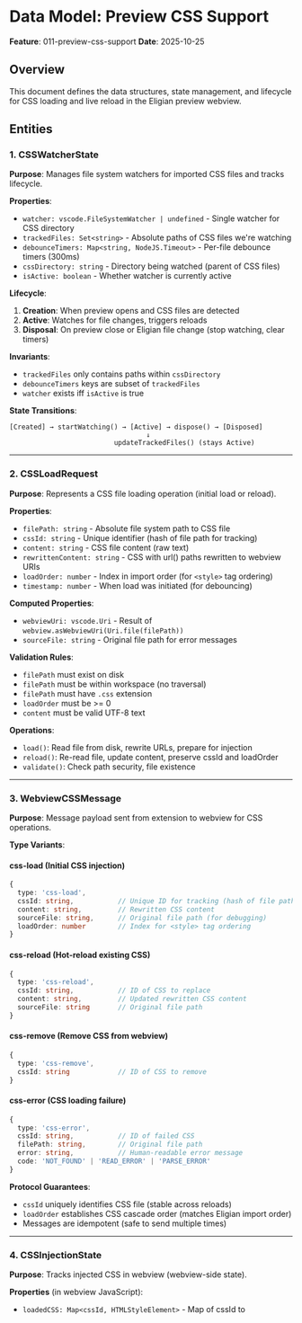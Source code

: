 # Data Model: Preview CSS Support

**Feature**: 011-preview-css-support
**Date**: 2025-10-25

## Overview

This document defines the data structures, state management, and lifecycle for CSS loading and live reload in the Eligian preview webview.

## Entities

### 1. CSSWatcherState

**Purpose**: Manages file system watchers for imported CSS files and tracks lifecycle.

**Properties**:
- `watcher: vscode.FileSystemWatcher | undefined` - Single watcher for CSS directory
- `trackedFiles: Set<string>` - Absolute paths of CSS files we're watching
- `debounceTimers: Map<string, NodeJS.Timeout>` - Per-file debounce timers (300ms)
- `cssDirectory: string` - Directory being watched (parent of CSS files)
- `isActive: boolean` - Whether watcher is currently active

**Lifecycle**:
1. **Creation**: When preview opens and CSS files are detected
2. **Active**: Watches for file changes, triggers reloads
3. **Disposal**: On preview close or Eligian file change (stop watching, clear timers)

**Invariants**:
- `trackedFiles` only contains paths within `cssDirectory`
- `debounceTimers` keys are subset of `trackedFiles`
- `watcher` exists iff `isActive` is true

**State Transitions**:
```
[Created] → startWatching() → [Active] → dispose() → [Disposed]
                                  ↓
                          updateTrackedFiles() (stays Active)
```

---

### 2. CSSLoadRequest

**Purpose**: Represents a CSS file loading operation (initial load or reload).

**Properties**:
- `filePath: string` - Absolute file system path to CSS file
- `cssId: string` - Unique identifier (hash of file path for tracking)
- `content: string` - CSS file content (raw text)
- `rewrittenContent: string` - CSS with url() paths rewritten to webview URIs
- `loadOrder: number` - Index in import order (for `<style>` tag ordering)
- `timestamp: number` - When load was initiated (for debouncing)

**Computed Properties**:
- `webviewUri: vscode.Uri` - Result of `webview.asWebviewUri(Uri.file(filePath))`
- `sourceFile: string` - Original file path for error messages

**Validation Rules**:
- `filePath` must exist on disk
- `filePath` must be within workspace (no traversal)
- `filePath` must have `.css` extension
- `loadOrder` must be >= 0
- `content` must be valid UTF-8 text

**Operations**:
- `load()`: Read file from disk, rewrite URLs, prepare for injection
- `reload()`: Re-read file, update content, preserve cssId and loadOrder
- `validate()`: Check path security, file existence

---

### 3. WebviewCSSMessage

**Purpose**: Message payload sent from extension to webview for CSS operations.

**Type Variants**:

#### css-load (Initial CSS injection)
```typescript
{
  type: 'css-load',
  cssId: string,           // Unique ID for tracking (hash of file path)
  content: string,         // Rewritten CSS content
  sourceFile: string,      // Original file path (for debugging)
  loadOrder: number        // Index for <style> tag ordering
}
```

#### css-reload (Hot-reload existing CSS)
```typescript
{
  type: 'css-reload',
  cssId: string,           // ID of CSS to replace
  content: string,         // Updated rewritten CSS content
  sourceFile: string       // Original file path
}
```

#### css-remove (Remove CSS from webview)
```typescript
{
  type: 'css-remove',
  cssId: string            // ID of CSS to remove
}
```

#### css-error (CSS loading failure)
```typescript
{
  type: 'css-error',
  cssId: string,           // ID of failed CSS
  filePath: string,        // Original file path
  error: string,           // Human-readable error message
  code: 'NOT_FOUND' | 'READ_ERROR' | 'PARSE_ERROR'
}
```

**Protocol Guarantees**:
- `cssId` uniquely identifies CSS file (stable across reloads)
- `loadOrder` establishes CSS cascade order (matches Eligian import order)
- Messages are idempotent (safe to send multiple times)

---

### 4. CSSInjectionState

**Purpose**: Tracks injected CSS in webview (webview-side state).

**Properties** (in webview JavaScript):
- `loadedCSS: Map<cssId, HTMLStyleElement>` - Map of cssId to <style> tags
- `loadOrder: Map<cssId, number>` - Load order for each CSS (for re-ordering)
- `sourceFiles: Map<cssId, string>` - Original file paths (for debugging)

**Operations** (webview JavaScript):
```javascript
function injectCSS(cssId, content, loadOrder) {
  let styleTag = loadedCSS.get(cssId);
  if (!styleTag) {
    styleTag = document.createElement('style');
    styleTag.setAttribute('data-css-id', cssId);
    styleTag.setAttribute('data-load-order', loadOrder.toString());
    document.head.appendChild(styleTag);
    loadedCSS.set(cssId, styleTag);
  }
  styleTag.textContent = content; // Use textContent (NOT innerHTML) for security
  loadOrder.set(cssId, loadOrder);
}

function reloadCSS(cssId, content) {
  const styleTag = loadedCSS.get(cssId);
  if (styleTag) {
    styleTag.textContent = content; // Hot-reload: just update content
  }
}

function removeCSS(cssId) {
  const styleTag = loadedCSS.get(cssId);
  if (styleTag) {
    styleTag.remove();
    loadedCSS.delete(cssId);
    loadOrder.delete(cssId);
  }
}
```

**Invariants**:
- `loadedCSS` keys match `loadOrder` keys
- `<style>` tags ordered by `data-load-order` attribute (CSS cascade)
- All `<style>` tags have `data-css-id` attribute

---

### 5. CSSErrorState

**Purpose**: Tracks CSS loading errors and fallback behavior.

**Properties**:
- `failedFiles: Map<filePath, ErrorInfo>` - Files that failed to load
- `lastValidContent: Map<cssId, string>` - Previous valid CSS content (fallback)
- `errorNotifications: Map<cssId, vscode.Disposable>` - Active error notifications

**ErrorInfo Structure**:
```typescript
{
  filePath: string,
  error: Error,
  timestamp: number,
  attempts: number,        // Number of retry attempts
  lastAttempt: number      // Timestamp of last retry
}
```

**Behavior**:
- On error: Show VS Code notification, keep previous valid CSS
- On fix: Auto-reload via watcher, clear error state
- Rate limiting: Max 3 error notifications per minute per file

---

## State Management

### Extension State (Extension Host)

**Global State** (per extension):
```typescript
{
  activeWatchers: Map<panelId, CSSWatcherState>,  // Active watchers per preview
  cssCache: Map<filePath, { content: string, mtime: number }>  // File cache
}
```

**Per-Preview State** (per webview panel):
```typescript
{
  panelId: string,
  webview: vscode.Webview,
  watcherState: CSSWatcherState,
  loadedCSS: Map<cssId, CSSLoadRequest>,
  errorState: CSSErrorState
}
```

### Webview State (Webview Context)

**State** (in webview JavaScript):
```javascript
{
  loadedCSS: Map<cssId, HTMLStyleElement>,
  loadOrder: Map<cssId, number>,
  sourceFiles: Map<cssId, string>
}
```

---

## Lifecycle Flows

### Initial CSS Load Flow

1. **Extract CSS Files**: Get `cssFiles` array from compiled Eligian config
2. **Create Watcher**: Initialize `CSSWatcherState` for CSS directory
3. **Load CSS**: For each CSS file, create `CSSLoadRequest` and load content
4. **Rewrite URLs**: Convert `url()` paths to webview URIs
5. **Inject CSS**: Send `css-load` messages to webview (in order)
6. **Webview Inject**: Create `<style>` tags with content

### CSS Hot-Reload Flow

1. **File Change**: Watcher detects CSS file change
2. **Debounce**: Wait 300ms (per-file timer)
3. **Reload**: Create new `CSSLoadRequest`, load updated content
4. **Rewrite URLs**: Convert `url()` paths again
5. **Inject Update**: Send `css-reload` message to webview
6. **Webview Update**: Update existing `<style>` tag content

### CSS Error Flow

1. **Error Detected**: File read fails (not found, permission denied)
2. **Update Error State**: Add to `failedFiles` map
3. **Show Notification**: Display VS Code error message with file path
4. **Keep Previous CSS**: Webview retains last valid CSS (no change)
5. **Watch for Fix**: Watcher continues monitoring
6. **Auto-Retry**: On file change, attempt reload automatically

### Cleanup Flow

1. **Preview Close**: User closes preview panel
2. **Dispose Watcher**: Call `watcherState.dispose()`
3. **Clear Timers**: Cancel all debounce timers
4. **Clear State**: Remove from `activeWatchers` map
5. **Dispose Notifications**: Clear all error notifications

---

## Data Flow Diagrams

### Initial Load
```
[Eligian File] → [Compiler] → [cssFiles Array]
                                      ↓
[Extension] → Load CSS → Rewrite URLs → [css-load Message]
                                              ↓
                                        [Webview] → Inject <style>
```

### Hot Reload
```
[CSS File Change] → [FileSystemWatcher] → [Debounce 300ms]
                                                ↓
[Extension] → Load CSS → Rewrite URLs → [css-reload Message]
                                              ↓
                                [Webview] → Update <style>.textContent
```

### Error Handling
```
[CSS Load Error] → [Extension] → Show Notification + Keep Previous CSS
                                           ↓
                                  [CSSErrorState.lastValidContent]
                                           ↓
                              [Watch for Fix] → Auto-retry on change
```

---

## Security Considerations

### Path Validation
- All CSS file paths MUST be validated before loading
- Reject absolute paths (`/`, `C:\`)
- Reject path traversal (`..`, `../`)
- Reject paths outside workspace

### Content Security
- Use `textContent` (NOT `innerHTML`) for CSS injection (prevents XSS)
- Configure CSP to allow `style-src 'unsafe-inline'` (required for inline styles)
- Use `asWebviewUri` for all resource URLs (enforces security boundary)

### Resource Access
- Configure `localResourceRoots` to workspace only
- Validate all `url()` paths in CSS before rewriting
- Skip external URLs (http://, https://) - don't rewrite

---

## Performance Considerations

### Debouncing
- 300ms per-file debounce (balances responsiveness vs reload frequency)
- Independent timers per file (one slow file doesn't block others)
- Clear timers on disposal (prevent memory leaks)

### File Watching
- Single watcher for CSS directory (efficient)
- Non-recursive pattern (`*.css` not `**/*.css`) - 10x faster
- Early filtering (only process tracked files)

### Caching
- Cache CSS content with mtime (avoid redundant reads)
- Invalidate on watcher event (ensures fresh content)
- Cache max 10 files (spec limit)

---

## Testing Strategy

### Unit Tests (Vitest)
- `CSSWatcherState`: Creation, tracking, debouncing, disposal
- `CSSLoadRequest`: Path validation, URL rewriting, content loading
- `WebviewCSSMessage`: Message serialization, type validation
- `CSSErrorState`: Error tracking, fallback behavior

### Integration Tests (Manual)
- CSS loads in preview on open
- CSS hot-reloads within 300ms of save
- Multiple CSS files load in correct order
- Timeline state preserved during reload
- Error notifications appear on failures
- Watchers disposed on preview close (no leaks)

---

## References

- [VS Code FileSystemWatcher API](https://code.visualstudio.com/api/references/vscode-api#FileSystemWatcher)
- [VS Code Webview API](https://code.visualstudio.com/api/extension-guides/webview)
- Feature Spec: [spec.md](./spec.md)
- Research: [research.md](./research.md)
